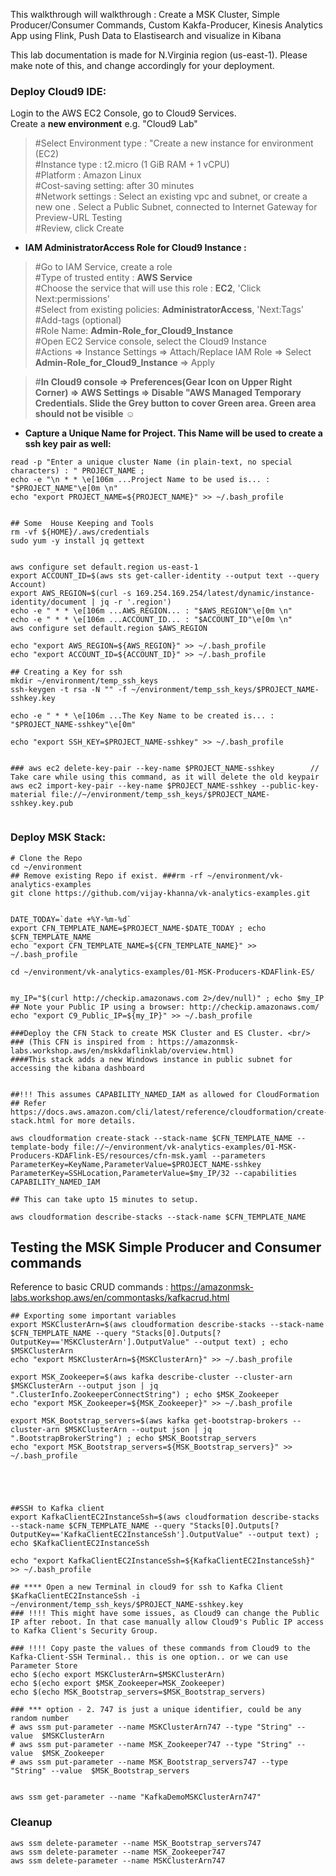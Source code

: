 This walkthrough will walkthrough : Create a MSK Cluster, Simple Producer/Consumer Commands, Custom Kakfa-Producer, Kinesis Analytics App using Flink, Push Data to Elastisearch and visualize in Kibana

This lab documentation is made for N.Virginia region (us-east-1). Please make note of this, and change accordingly for your deployment.

### Deploy Cloud9 IDE:
Login to the AWS EC2 Console, go to Cloud9 Services. <br/>
Create a **new environment** e.g. "Cloud9 Lab" <br/>
>#Select Environment type : "Create a new instance for environment (EC2)<br/>
>#Instance type : t2.micro (1 GiB RAM + 1 vCPU)  <br/>
>#Platform : Amazon Linux <br/>
>#Cost-saving setting: after 30 minutes <br/>
>#Network settings : Select an existing vpc and subnet, or create a new one . Select a Public Subnet, connected to Internet Gateway for Preview-URL Testing <br/>
>#Review, click Create <br/>

* **IAM AdministratorAccess Role for Cloud9 Instance :**
>#Go to IAM Service, create a role <br/>
>#Type of trusted entity : **AWS Service** <br/>
>#Choose the service that will use this role : **EC2**, 'Click Next:permissions' <br/>
>#Select from existing policies: **AdministratorAccess**, 'Next:Tags'  <br/>
>#Add-tags (optional) <br/>
>#Role Name: **Admin-Role_for_Cloud9_Instance** <br/>
>#Open EC2 Service console, select the Cloud9 Instance <br/>
>#Actions => Instance Settings => Attach/Replace IAM Role => Select **Admin-Role_for_Cloud9_Instance** => Apply<br/>

>#**In Cloud9 console => Preferences(Gear Icon on Upper Right Corner) => AWS Settings => Disable "AWS Managed Temporary Credentials. Slide the Grey button to cover Green area. Green area should not be visible** :relaxed:  <br/>


* **Capture a Unique Name for Project. This Name will be used to create a ssh key pair as well:**
```
read -p "Enter a unique cluster Name (in plain-text, no special characters) : " PROJECT_NAME ; 
echo -e "\n * * \e[106m ...Project Name to be used is... : "$PROJECT_NAME"\e[0m \n"
echo "export PROJECT_NAME=${PROJECT_NAME}" >> ~/.bash_profile


## Some  House Keeping and Tools
rm -vf ${HOME}/.aws/credentials
sudo yum -y install jq gettext


aws configure set default.region us-east-1
export ACCOUNT_ID=$(aws sts get-caller-identity --output text --query Account)
export AWS_REGION=$(curl -s 169.254.169.254/latest/dynamic/instance-identity/document | jq -r '.region')
echo -e " * * \e[106m ...AWS_REGION... : "$AWS_REGION"\e[0m \n"
echo -e " * * \e[106m ...ACCOUNT_ID... : "$ACCOUNT_ID"\e[0m \n"
aws configure set default.region $AWS_REGION

echo "export AWS_REGION=${AWS_REGION}" >> ~/.bash_profile
echo "export ACCOUNT_ID=${ACCOUNT_ID}" >> ~/.bash_profile

## Creating a Key for ssh 
mkdir ~/environment/temp_ssh_keys
ssh-keygen -t rsa -N "" -f ~/environment/temp_ssh_keys/$PROJECT_NAME-sshkey.key

echo -e " * * \e[106m ...The Key Name to be created is... : "$PROJECT_NAME-sshkey"\e[0m"

echo "export SSH_KEY=$PROJECT_NAME-sshkey" >> ~/.bash_profile


### aws ec2 delete-key-pair --key-name $PROJECT_NAME-sshkey        // Take care while using this command, as it will delete the old keypair
aws ec2 import-key-pair --key-name $PROJECT_NAME-sshkey --public-key-material file://~/environment/temp_ssh_keys/$PROJECT_NAME-sshkey.key.pub


```

### Deploy MSK Stack:
```
# Clone the Repo 
cd ~/environment
## Remove existing Repo if exist. ###rm -rf ~/environment/vk-analytics-examples
git clone https://github.com/vijay-khanna/vk-analytics-examples.git


DATE_TODAY=`date +%Y-%m-%d`
export CFN_TEMPLATE_NAME=$PROJECT_NAME-$DATE_TODAY ; echo $CFN_TEMPLATE_NAME
echo "export CFN_TEMPLATE_NAME=${CFN_TEMPLATE_NAME}" >> ~/.bash_profile

cd ~/environment/vk-analytics-examples/01-MSK-Producers-KDAFlink-ES/


my_IP="$(curl http://checkip.amazonaws.com 2>/dev/null)" ; echo $my_IP
## Note your Public IP using a browser: http://checkip.amazonaws.com/
echo "export C9_Public_IP=${my_IP}" >> ~/.bash_profile

###Deploy the CFN Stack to create MSK Cluster and ES Cluster. <br/>
### (This CFN is inspired from : https://amazonmsk-labs.workshop.aws/en/mskkdaflinklab/overview.html) 
####This stack adds a new Windows instance in public subnet for accessing the kibana dashboard


##!!! This assumes CAPABILITY_NAMED_IAM as allowed for CloudFormation
## Refer https://docs.aws.amazon.com/cli/latest/reference/cloudformation/create-stack.html for more details.

aws cloudformation create-stack --stack-name $CFN_TEMPLATE_NAME --template-body file://~/environment/vk-analytics-examples/01-MSK-Producers-KDAFlink-ES/resources/cfn-msk.yaml --parameters ParameterKey=KeyName,ParameterValue=$PROJECT_NAME-sshkey ParameterKey=SSHLocation,ParameterValue=$my_IP/32 --capabilities CAPABILITY_NAMED_IAM

## This can take upto 15 minutes to setup. 

aws cloudformation describe-stacks --stack-name $CFN_TEMPLATE_NAME

```
## Testing the MSK Simple Producer and Consumer commands
Reference to basic CRUD commands : https://amazonmsk-labs.workshop.aws/en/commontasks/kafkacrud.html
```
## Exporting some important variables
export MSKClusterArn=$(aws cloudformation describe-stacks --stack-name $CFN_TEMPLATE_NAME --query "Stacks[0].Outputs[?OutputKey=='MSKClusterArn'].OutputValue" --output text) ; echo $MSKClusterArn
echo "export MSKClusterArn=${MSKClusterArn}" >> ~/.bash_profile

export MSK_Zookeeper=$(aws kafka describe-cluster --cluster-arn $MSKClusterArn --output json | jq ".ClusterInfo.ZookeeperConnectString") ; echo $MSK_Zookeeper
echo "export MSK_Zookeeper=${MSK_Zookeeper}" >> ~/.bash_profile

export MSK_Bootstrap_servers=$(aws kafka get-bootstrap-brokers --cluster-arn $MSKClusterArn --output json | jq ".BootstrapBrokerString") ; echo $MSK_Bootstrap_servers
echo "export MSK_Bootstrap_servers=${MSK_Bootstrap_servers}" >> ~/.bash_profile





##SSH to Kafka client
export KafkaClientEC2InstanceSsh=$(aws cloudformation describe-stacks --stack-name $CFN_TEMPLATE_NAME --query "Stacks[0].Outputs[?OutputKey=='KafkaClientEC2InstanceSsh'].OutputValue" --output text) ; echo $KafkaClientEC2InstanceSsh

echo "export KafkaClientEC2InstanceSsh=${KafkaClientEC2InstanceSsh}" >> ~/.bash_profile

## **** Open a new Terminal in cloud9 for ssh to Kafka Client
$KafkaClientEC2InstanceSsh -i ~/environment/temp_ssh_keys/$PROJECT_NAME-sshkey.key
### !!!! This might have some issues, as Cloud9 can change the Public IP after reboot. In that case manually allow Cloud9's Public IP access to Kafka Client's Security Group.

### !!!! Copy paste the values of these commands from Cloud9 to the Kafka-Client-SSH Terminal.. this is one option.. or we can use Parameter Store
echo $(echo export MSKClusterArn=$MSKClusterArn)
echo $(echo export $MSK_Zookeeper=MSK_Zookeeper)
echo $(echo MSK_Bootstrap_servers=$MSK_Bootstrap_servers)

### *** option - 2. 747 is just a unique identifier, could be any random number
# aws ssm put-parameter --name MSKClusterArn747 --type "String" --value  $MSKClusterArn
# aws ssm put-parameter --name MSK_Zookeeper747 --type "String" --value  $MSK_Zookeeper
# aws ssm put-parameter --name MSK_Bootstrap_servers747 --type "String" --value  $MSK_Bootstrap_servers


aws ssm get-parameter --name "KafkaDemoMSKClusterArn747"

```

### Cleanup
```
aws ssm delete-parameter --name MSK_Bootstrap_servers747
aws ssm delete-parameter --name MSK_Zookeeper747
aws ssm delete-parameter --name MSKClusterArn747

```


```



























